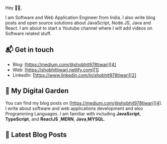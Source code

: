 

Hey 👋🏻,

I am Software and Web Application Engineer from India. I also write blog posts and open source
solutions about JavaScript, Node.JS, Java and React. I am about to start a Youtube channel where I will add videos on Software related stuff.


## 📬 Get in touch


- Blog: [https://medium.com/@shobhit978tiwari][4]
- Web: [https://shobhittiwari.netlify.com][1]
- LinkedIn: [https://www.linkedin.com/in/shobhit978tiwari][2]



## 🌳 My Digital Garden

You can find my blog posts on  [https://medium.com/@shobhit978tiwari][4]. I write about software and web applications development and also Programming Languages. 
I am familiar with including **JavaScript**, **TypeScript**, and **ReactJS** ,**MERN**, **Java**,**MYSQL**.


## 📕 Latest Blog Posts


